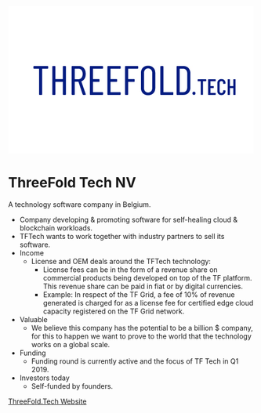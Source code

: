 ![threefoldtech logo](./img/threefoldtech_logo.jpg)


# ThreeFold Tech NV

A technology software company in Belgium.
- Company developing & promoting software for self-healing cloud & blockchain workloads.
- TFTech wants to work together with industry partners to sell its software.
- Income
    - License and OEM deals around the TFTech technology:
        - License fees can be in the form of a revenue share on commercial products being developed on top of the TF platform. This revenue share can be paid in fiat or by digital currencies. 
        - Example: In respect of the TF Grid, a fee of 10% of revenue generated is charged for as a license fee for certified edge cloud capacity registered on the TF Grid network.
- Valuable
    - We believe this company has the potential to be a billion $ company, for this to happen we want to prove to the world that the technology works on a global scale.
- Funding
    - Funding round is currently active and the focus of TF Tech in Q1 2019.
- Investors today
    - Self-funded by founders.
    
[ThreeFold.Tech Website](https://www.threefold.tech/)
